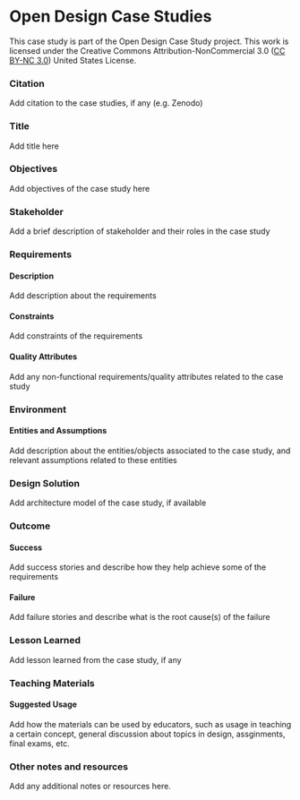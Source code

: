 # Open Design Case Studies

This case study is part of the Open Design Case Study project. This work is licensed under the Creative Commons Attribution-NonCommercial 3.0 ([CC BY-NC 3.0](https://creativecommons.org/licenses/by-nc/3.0/us/)) United States License.

### Citation

Add citation to the case studies, if any (e.g. Zenodo)
### Title

Add title here

### Objectives

Add objectives of the case study here

### Stakeholder

Add a brief description of stakeholder and their roles in the case study

### Requirements

#### Description

Add description about the requirements

#### Constraints

Add constraints of the requirements

#### Quality Attributes

Add any non-functional requirements/quality attributes related to the case study

### Environment

#### Entities and Assumptions

Add description about the entities/objects associated to the case study, and relevant assumptions related to these entities

### Design Solution

Add architecture model of the case study, if available

### Outcome

#### Success

Add success stories and describe how they help achieve some of the requirements

#### Failure

Add failure stories and describe what is the root cause(s) of the failure

### Lesson Learned

Add lesson learned from the case study, if any

### Teaching Materials

#### Suggested Usage

Add how the materials can be used by educators, such as usage in teaching a certain concept, general discussion about topics in design, assginments, final exams, etc.


### Other notes and resources

Add any additional notes or resources here. 
